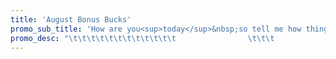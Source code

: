 ```yaml
---
title: 'August Bonus Bucks'
promo_sub_title: 'How are you<sup>today</sup>&nbsp;so tell me how things are <b>going</b> Hello<sup>me</sup>'
promo_desc: "\t\t\t\t\t\t\t\t\t\t\t\t                \t\t\t                \t\t\t                \t\t\t<div><div><div><div><div>\t\t\t\t\t\t\t\t\t\t\t\t\t\t\tYo\r\n\t\t\t\r\n\t\t\t\r\n\t\t\t\r\n\t\t\t\r\n\t\t\t\r\n\t\t\t\r\n\t\t\t\r\n\t\t\t</div></div></div></div></div>\r\n\t\t\t\r\n\t\t\t\r\n\t\t\t\r\n\t\t\t\r\n\t\t\t\r\n\t\t\t\r\n\t\t\t"
---
```


